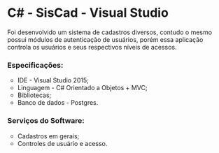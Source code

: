 # C# - SisCad - Visual Studio
<p>Foi desenvolvido um sistema de cadastros diversos, contudo o mesmo possui módulos de autenticação de usuários, porém essa aplicação controla os usuários e seus respectivos níveis de acessos.</p>

<h3><b>Especificações:</b></h3>

<ul TYPE="circle">
<li>IDE - Visual Studio 2015;</li>
<li>Linguagem - C# Orientado a Objetos + MVC;</li>
<li>Bibliotecas;</li>
<li>Banco de dados - Postgres.</li>
</ul>


<h3><b>Serviços do Software:</b></h3>

<ul TYPE="circle">
<li>Cadastros em gerais;</li>
<li>Controles de usuário e acesso.</li>
</ul>
